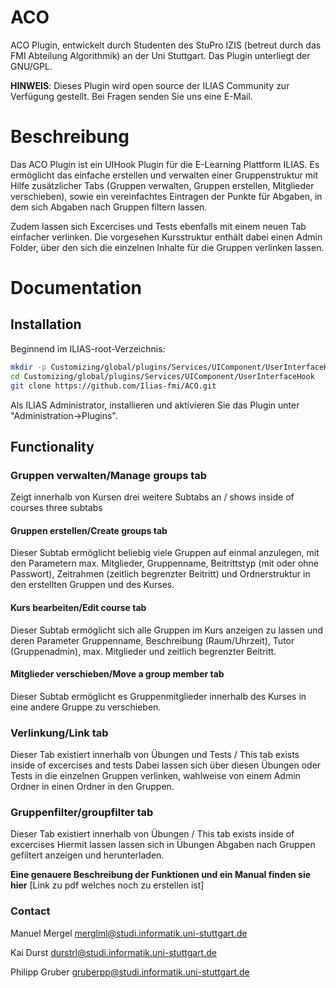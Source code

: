 ACO
============

ACO Plugin, entwickelt durch Studenten des StuPro IZIS (betreut durch das FMI Abteilung Algorithmik) an der Uni Stuttgart. Das Plugin unterliegt der GNU/GPL. 

**HINWEIS**: Dieses Plugin wird open source der ILIAS Community zur Verfügung gestellt. Bei Fragen senden Sie uns eine E-Mail.

# Beschreibung
Das ACO Plugin ist ein UIHook Plugin für die E-Learning Plattform ILIAS. Es ermöglicht das einfache erstellen und verwalten einer Gruppenstruktur mit Hilfe zusätzlicher Tabs (Gruppen verwalten, Gruppen erstellen, Mitglieder verschieben), sowie ein vereinfachtes Eintragen der Punkte für Abgaben, in dem sich Abgaben nach Gruppen filtern lassen.

Zudem lassen sich Excercises und Tests ebenfalls mit einem neuen Tab einfacher verlinken. Die vorgesehen Kursstruktur enthält dabei einen Admin Folder, über den sich die einzelnen Inhalte für die Gruppen verlinken lassen. 

# Documentation


## Installation
Beginnend im ILIAS-root-Verzeichnis:
```bash
mkdir -p Customizing/global/plugins/Services/UIComponent/UserInterfaceHook/
cd Customizing/global/plugins/Services/UIComponent/UserInterfaceHook
git clone https://github.com/Ilias-fmi/ACO.git
```
Als ILIAS Administrator, installieren und aktivieren Sie das Plugin unter "Administration->Plugins".

## Functionality

### Gruppen verwalten/Manage groups tab 
Zeigt innerhalb von Kursen drei weitere Subtabs an / shows inside of courses three subtabs

#### Gruppen erstellen/Create groups tab
Dieser Subtab ermöglicht beliebig viele Gruppen auf einmal anzulegen, mit den Parametern max. Mitglieder, Gruppenname, Beitrittstyp (mit oder ohne Passwort), Zeitrahmen (zeitlich begrenzter Beitritt) und Ordnerstruktur in den erstellten Gruppen und des Kurses. 

#### Kurs bearbeiten/Edit course tab
Dieser Subtab ermöglicht sich alle Gruppen im Kurs anzeigen zu lassen und deren Parameter Gruppenname, Beschreibung (Raum/Uhrzeit), Tutor (Gruppenadmin), max. Mitglieder und zeitlich begrenzter Beitritt.  

#### Mitglieder verschieben/Move a group member tab
Dieser Subtab ermöglicht es Gruppenmitglieder innerhalb des Kurses in eine andere Gruppe zu verschieben. 

### Verlinkung/Link tab
Dieser Tab existiert innerhalb von Übungen und Tests / This tab exists inside of excercises and tests
Dabei lassen sich über diesen Übungen oder Tests in die einzelnen Gruppen verlinken, wahlweise von einem Admin Ordner in einen Ordner in den Gruppen. 

### Gruppenfilter/groupfilter tab
Dieser Tab existiert innerhalb von Übungen / This tab exists inside of excercises
Hiermit lassen lassen sich in Übungen Abgaben nach Gruppen gefiltert anzeigen und herunterladen.  

**Eine genauere Beschreibung der Funktionen und ein Manual finden sie hier**
[Link zu pdf welches noch zu erstellen ist]


### Contact

Manuel Mergel  merglml@studi.informatik.uni-stuttgart.de 
    
Kai Durst durstrl@studi.informatik.uni-stuttgart.de
    
Philipp Gruber gruberpp@studi.informatik.uni-stuttgart.de




